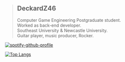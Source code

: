 
>## DeckardZ46 
> Computer Game Engineering Postgraduate student.   
> Worked as back-end developer.   
> Southeast University & Newcastle University.  
> Guitar player, music producer, Rocker.

<p align="center">  
  
[![spotify-github-profile](https://spotify-github-profile.vercel.app/api/view?uid=z6yb2wucwsr8jr2cp09ywo5c1&cover_image=true&theme=novatorem&bar_color=c7233c&bar_color_cover=true)](https://github.com/kittinan/spotify-github-profile)



[![Top Langs](https://github-readme-stats.vercel.app/api/top-langs/?username=DeckardZ46&layout=compact)](https://github.com/anuraghazra/github-readme-stats)

</p>
